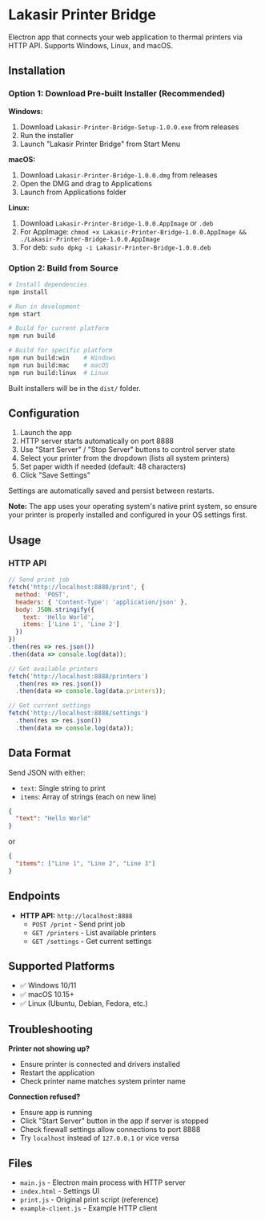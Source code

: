 # Lakasir Printer Bridge

Electron app that connects your web application to thermal printers via HTTP API. Supports Windows, Linux, and macOS.

## Installation

### Option 1: Download Pre-built Installer (Recommended)

**Windows:**
1. Download `Lakasir-Printer-Bridge-Setup-1.0.0.exe` from releases
2. Run the installer
3. Launch "Lakasir Printer Bridge" from Start Menu

**macOS:**
1. Download `Lakasir-Printer-Bridge-1.0.0.dmg` from releases
2. Open the DMG and drag to Applications
3. Launch from Applications folder

**Linux:**
1. Download `Lakasir-Printer-Bridge-1.0.0.AppImage` or `.deb`
2. For AppImage: `chmod +x Lakasir-Printer-Bridge-1.0.0.AppImage && ./Lakasir-Printer-Bridge-1.0.0.AppImage`
3. For deb: `sudo dpkg -i Lakasir-Printer-Bridge-1.0.0.deb`

### Option 2: Build from Source

```bash
# Install dependencies
npm install

# Run in development
npm start

# Build for current platform
npm run build

# Build for specific platform
npm run build:win    # Windows
npm run build:mac    # macOS
npm run build:linux  # Linux
```

Built installers will be in the `dist/` folder.

## Configuration

1. Launch the app
2. HTTP server starts automatically on port 8888
3. Use "Start Server" / "Stop Server" buttons to control server state
4. Select your printer from the dropdown (lists all system printers)
5. Set paper width if needed (default: 48 characters)
6. Click "Save Settings"

Settings are automatically saved and persist between restarts.

**Note:** The app uses your operating system's native print system, so ensure your printer is properly installed and configured in your OS settings first.

## Usage

### HTTP API

```javascript
// Send print job
fetch('http://localhost:8888/print', {
  method: 'POST',
  headers: { 'Content-Type': 'application/json' },
  body: JSON.stringify({
    text: 'Hello World',
    items: ['Line 1', 'Line 2']
  })
})
.then(res => res.json())
.then(data => console.log(data));

// Get available printers
fetch('http://localhost:8888/printers')
  .then(res => res.json())
  .then(data => console.log(data.printers));

// Get current settings
fetch('http://localhost:8888/settings')
  .then(res => res.json())
  .then(data => console.log(data));
```

## Data Format

Send JSON with either:
- `text`: Single string to print
- `items`: Array of strings (each on new line)

```json
{
  "text": "Hello World"
}
```

or

```json
{
  "items": ["Line 1", "Line 2", "Line 3"]
}
```

## Endpoints

- **HTTP API:** `http://localhost:8888`
  - `POST /print` - Send print job
  - `GET /printers` - List available printers
  - `GET /settings` - Get current settings

## Supported Platforms

- ✅ Windows 10/11
- ✅ macOS 10.15+
- ✅ Linux (Ubuntu, Debian, Fedora, etc.)

## Troubleshooting

**Printer not showing up?**
- Ensure printer is connected and drivers installed
- Restart the application
- Check printer name matches system printer name

**Connection refused?**
- Ensure app is running
- Click "Start Server" button in the app if server is stopped
- Check firewall settings allow connections to port 8888
- Try `localhost` instead of `127.0.0.1` or vice versa

## Files

- `main.js` - Electron main process with HTTP server
- `index.html` - Settings UI
- `print.js` - Original print script (reference)
- `example-client.js` - Example HTTP client
